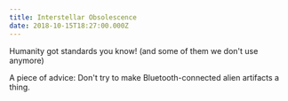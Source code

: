```yaml
---
title: Interstellar Obsolescence
date: 2018-10-15T18:27:00.000Z
---
```


Humanity got standards you know! (and some of them we don't use anymore)

<section class="hidden" aria-description="Hidden text" tabindex="0">
A piece of advice: Don't try to make Bluetooth-connected alien artifacts a thing.
</section>